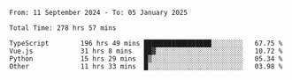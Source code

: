 <!--START_SECTION:waka-->

```abap
From: 11 September 2024 - To: 05 January 2025

Total Time: 278 hrs 57 mins

TypeScript        196 hrs 49 mins █████████████████░░░░░░░░   67.75 %
Vue.js            31 hrs 8 mins   ██▓░░░░░░░░░░░░░░░░░░░░░░   10.72 %
Python            15 hrs 29 mins  █▒░░░░░░░░░░░░░░░░░░░░░░░   05.34 %
Other             11 hrs 33 mins  █░░░░░░░░░░░░░░░░░░░░░░░░   03.98 %
```

<!--END_SECTION:waka-->
